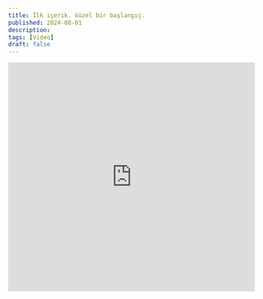 ```yaml
---
title: İlk içerik. Güzel bir başlangıç.
published: 2024-08-01
description: 
tags: [Video]
draft: false
---
```


<iframe width="100%" height="468" src="https://www.youtube.com/embed/0Gkhol2Q1og?si=bsXc7Ylec2ycA1BL" title="YouTube video player" frameborder="0" allow="accelerometer; autoplay; clipboard-write; encrypted-media; gyroscope; picture-in-picture; web-share" referrerpolicy="strict-origin-when-cross-origin" allowfullscreen></iframe>
